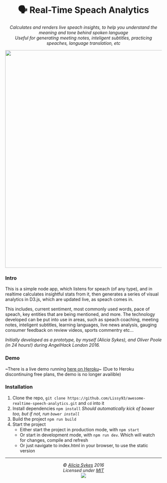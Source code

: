 <h1 align="center">🗣️ Real-Time Speach Analytics</h1>
<p align="center">
  <i>Calculates and renders live speach insights, to help you understand the meaning and tone behind spoken language</i><br>
  <i>Useful for generating meeting notes, inteligent subtitles, practicing speaches, language translation, etc</i>
</p>

<p align="center">
   <a href="https://screencast-o-matic.com/watch/cbQvQMIxsN">
      <img width="700" src="https://i.ibb.co/5YGKZ1Q/real-time-speach-analysis.gif"/>
   </a>
</p>


### Intro 

This is a simple node app, which listens for speach (of any type), and in realtime calculates insightful 
stats from it, then generates a series of visual analytics in D3.js, which are updated live, as speach
comes in.

This includes, current sentiment, most commonly used words, pace of speach, key entities that are being mentioned, and more.
The technology developed can be put into use in areas, such as speach coaching, meeting notes, inteligent subtitles, learning languages, live news analysis, gauging consumer feedback on review videos, sports commentry etc...

_Initially developed as a prototype, by myself (Alicia Sykes), and Oliver Poole (in 24 hours!) during AngelHack London 2016._

### Demo
~There is a live demo running [here on Heroku](https://awesome-speech-analytics.herokuapp.com/)~ (Due to Heroku discontinuing free plans, the demo is no longer availible)

### Installation

1. Clone the repo, `git clone https://github.com/Lissy93/awesome-realtime-speech-analytics.git` and `cd` into it
2. Install dependencies `npm install` *Should automatically kick of bower too, but if not, run `bower install`*
3. Build the project `npm run build`
4. Start the project
    * Either start the project in production mode, with `npm start`
    * Or start in development mode, with `npm run dev`. Which will watch for changes, compile and refresh
    * Or just navigate to index.html in your browser, to use the static version

---

<p  align="center">
  <i>© <a href="https://aliciasykes.com">Alicia Sykes</a> 2016</i><br>
  <i>Licensed under <a href="https://gist.github.com/Lissy93/143d2ee01ccc5c052a17">MIT</a></i><br>
  <a href="https://github.com/lissy93"><img src="https://i.ibb.co/4KtpYxb/octocat-clean-mini.png" /></a>
</p>

